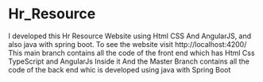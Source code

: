 # Hr_Resource
I developed this Hr Resource Website using Html CSS And AngularJS, and also java with spring boot. To see the website visit http://localhost:4200/
This main branch contains all the code of the front end which has Html Css TypeScript and AngularJs Inside it
And the Master Branch contains all the code of the back end whic is developed using java with Spring Boot
